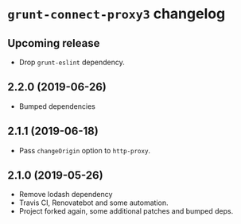 # `grunt-connect-proxy3` changelog

## Upcoming release

-   Drop `grunt-eslint` dependency.

## 2.2.0 (2019-06-26)

-   Bumped dependencies

## 2.1.1 (2019-06-18)

-   Pass `changeOrigin` option to `http-proxy`.

## 2.1.0 (2019-05-26)

-   Remove lodash dependency
-   Travis CI, Renovatebot and some automation.
-   Project forked again, some additional patches and bumped deps.
